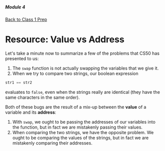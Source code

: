 ##### Module 4

[Back to Class 1 Prep](../../class1-prep#leading-up-to-pointers)

# Resource: Value vs Address

Let's take a minute now to summarize a few of the problems that CS50 has presented to us:

1. The `swap` function is not actually swapping the variables that we give it.
2. When we try to compare two strings, our boolean expression

  ```c
  str1 == str2
  ```
  evaluates to `false`, even when the strings really are identical (they have the same characters in the same order).
  
Both of these bugs are the result of a mix-up between the **value** of a variable and its **address**:

1. With `swap`, we ought to be passing the addresses of our variables into the function, but in fact we are mistakenly passing their values.
2. When comparing the two strings, we have the opposite problem. We ought to be comparing the values of the strings, but in fact we are mistakenly comparing their addresses.

